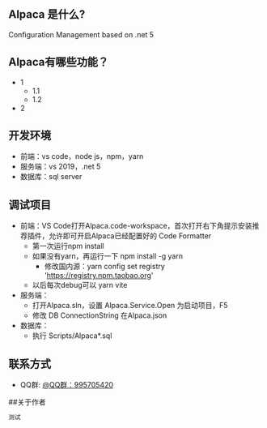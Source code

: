 ## Alpaca 是什么?
Configuration Management based on .net 5

## Alpaca有哪些功能？

* 1
    *  1.1
    *  1.2
* 2

## 开发环境
* 前端：vs code，node js，npm，yarn
* 服务端：vs 2019，.net 5
* 数据库：sql server

## 调试项目
* 前端：VS Code打开Alpaca.code-workspace，首次打开右下角提示安装推荐插件，允许即可开启Alpaca已经配置好的 Code Formatter
	* 第一次运行npm install
	* 如果没有yarn，再运行一下 npm install -g yarn
		* 修改国内源：yarn config set registry 'https://registry.npm.taobao.org'
	* 以后每次debug可以 yarn vite
* 服务端：
	* 打开Alpaca.sln，设置 Alpaca.Service.Open 为启动项目，F5
	* 修改 DB ConnectionString 在Alpaca.json
* 数据库：
	* 执行 Scripts/Alpaca*.sql

## 联系方式
* QQ群: [@QQ群：995705420](https://qm.qq.com/cgi-bin/qm/qr?k=jfD8GETX5x6nS0YFYrbJLUDsEoflZwBD&jump_from=webapi)

##关于作者

```csharp
测试
```
